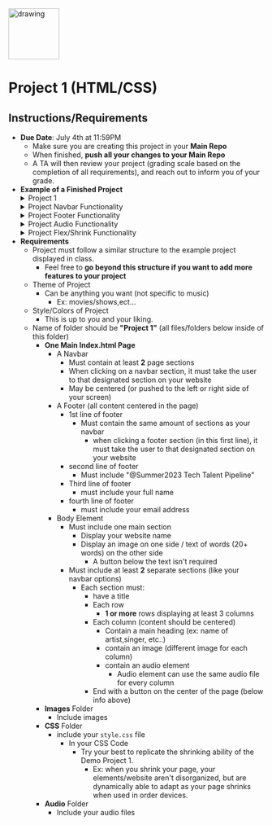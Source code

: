 <img src="https://i.imgur.com/Bzkqs5I.png" alt="drawing" width="100"/>

# Project 1 (HTML/CSS)

## Instructions/Requirements

- **Due Date**: July 4th at 11:59PM
    - Make sure you are creating this project in your **Main Repo**
    - When finished, **push all your changes to your Main Repo**
    - A TA will then review your project (grading scale based on the completion of all requirements), and reach out to inform you of your grade.
- **Example of a Finished Project**
    <details>
        <summary>Project 1</summary>
        <img src="https://github.com/r0m3c/TTP_CSS/assets/71786791/629c5a39-10a5-4263-bc16-ef3d6da67eea" alt="drawing" width="600" height="350"/>
    </details>
    <details>
        <summary>Project Navbar Functionality </summary>
        <img src="https://github.com/r0m3c/TTP_CSS/assets/71786791/62c0f007-a399-41c0-b98e-634e8252b1aa" alt="drawing" width="600" height="350"/>
    </details>
    <details>
        <summary>Project Footer Functionality </summary>
        <img src="https://github.com/r0m3c/TTP_CSS/assets/71786791/d90a3024-9fee-47ae-8f63-21a3095d4a4b" alt="drawing" width="600" height="350"/>
    </details>
    <details>
        <summary>Project Audio Functionality </summary>
        <img src="https://github.com/r0m3c/TTP_CSS/assets/71786791/7f170c4c-83f5-48e8-b30e-68e9c447ca46" alt="drawing" width="600" height="350"/>
    </details>
    <details>
        <summary>Project Flex/Shrink Functionality </summary>
        <img src="https://github.com/r0m3c/TTP_CSS/assets/71786791/22f22810-76a9-4877-8dd3-0f9ed21e038e" alt="drawing" width="200" height="300"/>
    </details>
- **Requirements**
  - Project must follow a similar structure to the example project displayed in class.
    - Feel free to **go beyond this structure if you want to add more features to your project**
  - Theme of Project
    - Can be anything you want (not specific to music)
      - Ex: movies/shows,ect...
  - Style/Colors of Project
    - This is up to you and your liking.
  - Name of folder should be **"Project 1"** (all files/folders below inside of this folder)
    - **One Main Index.html Page**
      - A Navbar
        - Must contain at least **2** page sections
        - When clicking on a navbar section, it must take the user to that designated section on your website
        - May be centered (or pushed to the left or right side of your screen)
      - A Footer (all content centered in the page)
        - 1st line of footer
          - Must contain the same amount of sections as your navbar
            - when clicking a footer section (in this first line), it must take the user to that designated section on your website
        - second line of footer
          - Must include "@Summer2023 Tech Talent Pipeline"
        - Third line of footer
          - must include your full name
        - fourth line of footer
          - must include your email address
      - Body Element
        - Must include one main section
          - Display your website name
          - Display an image on one side / text of words (20+ words) on the other side
            - A button below the text isn't required
        - Must include at least **2** separate sections (like your navbar options)
          - Each section must:
            - have a title
            - Each row
              - **1 or more** rows displaying at least 3 columns
            - Each column (content should be centered)
              - Contain a main heading (ex: name of artist,singer, etc..)
              - contain an image (different image for each column)
              - contain an audio element
                - Audio element can use the same audio file for every column
            - End with a button on the center of the page (below info above)
    - **Images** Folder
      - Include images
    - **CSS** Folder
      - include your `style.css` file
        - In your CSS Code
          - Try your best to replicate the shrinking ability of the Demo Project 1.
            - Ex: when you shrink your page, your elements/website aren't disorganized, but are dynamically able to adapt as your page shrinks when used in order devices.
    - **Audio** Folder
      - Include your audio files
